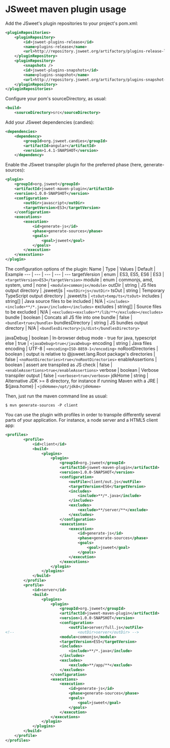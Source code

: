 # JSweet maven plugin usage

Add the JSweet's plugin repositories to your project's pom.xml:
```xml
<pluginRepositories>
	<pluginRepository>
		<id>jsweet-plugins-release</id>
		<name>plugins-release</name>
		<url>http://repository.jsweet.org/artifactory/plugins-release-local</url>
	</pluginRepository>
	<pluginRepository>
		<snapshots />
		<id>jsweet-plugins-snapshots</id>
		<name>plugins-snapshot</name>
		<url>http://repository.jsweet.org/artifactory/plugins-snapshot-local</url>
	</pluginRepository>
</pluginRepositories>
```

Configure your pom's sourceDirectory, as usual:
```xml
<build>
	<sourceDirectory>src</sourceDirectory>
```

Add your JSweet dependencies (candies):
```xml
<dependencies>
	<dependency>
		<groupId>org.jsweet.candies</groupId>
		<artifactId>angular</artifactId>
		<version>1.4.1-SNAPSHOT</version>
	</dependency>
```

Enable the JSweet transpiler plugin for the preferred phase (here, generate-sources):
```xml
<plugin>
	<groupId>org.jsweet</groupId>
	<artifactId>jsweet-maven-plugin</artifactId>
	<version>1.0.0-SNAPSHOT</version>
	<configuration>
		<outDir>javascript</outDir>
		<targetVersion>ES3</targetVersion>
	</configuration>
	<executions>
		<execution>
			<id>generate-js</id>
			<phase>generate-sources</phase>
			<goals>
				<goal>jsweet</goal>
			</goals>
		</execution>
	</executions>
</plugin>
```

The configuration options of the plugin:
Name     |    Type       | Values | Default | Example
--- | --- | --- | --- | --- 
targetVersion | enum | ES3, ES5, ES6 | ES3 | ``` <targetVersion>ES3</targetVersion> ```
module | enum | commonjs, amd, system, umd | none | ```<module>commonjs</module>```
outDir | string | JS files output directory | .jsweet/js | ```<outDir>js</outDir>```
tsOut | string | Temporary TypeScript output directory | .jsweet/ts | ```<tsOut>temp/ts</tsOut>```
includes | string[] | Java source files to be included | N/A | ```<includes><include>**/*.java</include></includes>```
excludes | string[] | Source files to be excluded | N/A | ```<excludes><exclude>**/lib/**</exclude></excludes>```
bundle | boolean | Concats all JS file into one bundle | false |   ```<bundle>true</bundle>```
bundlesDirectory | string | JS bundles output directory | N/A | ```<bundlesDirectory>js/dist</bundlesDirectory>```

javaDebug | boolean | In-browser debug mode - true for java, typescript else | true | ```<javaDebug>true</javaDebug>```
encoding | string | Java files encoding | UTF-8 | ```<encoding>ISO-8859-1</encoding>```
noRootDirectories | boolean | output is relative to @jsweet.lang.Root package's directories | false | ```<noRootDirectories>true</noRootDirectories>```
enableAssertions | boolean | assert are transpiled as JS check | false | ```<enableAssertions>true</enableAssertions>```
verbose | boolean | Verbose transpiler output | false | ```<verbose>true</verbose>```
jdkHome | string | Alternative JDK >= 8 directory, for instance if running Maven with a JRE | ${java.home} | ```<jdkHome>/opt/jdk8</jdkHome>```


Then, just run the maven command line as usual:

```
$ mvn generate-sources -P client
```

You can use the plugin with profiles in order to transpile differently several parts of 
your application. For instance, a node server and a HTML5 client app:
```xml
<profiles>
		<profile>
			<id>client</id>
			<build>
				<plugins>
					<plugin>
						<groupId>org.jsweet</groupId>
						<artifactId>jsweet-maven-plugin</artifactId>
						<version>1.0.0-SNAPSHOT</version>
						<configuration>
							<outFile>client/out.js</outFile>
							<targetVersion>ES6</targetVersion>
							<includes>
								<include>**/*.java</include>
							</includes>
							<excludes>
								<exclude>**/server/**</exclude>
							</excludes>
						</configuration>
						<executions>
							<execution>
								<id>generate-js</id>
								<phase>generate-sources</phase>
								<goals>
									<goal>jsweet</goal>
								</goals>
							</execution>
						</executions>
					</plugin>
				</plugins>
			</build>
		</profile>
		<profile>
			<id>server</id>
			<build>
				<plugins>
					<plugin>
						<groupId>org.jsweet</groupId>
						<artifactId>jsweet-maven-plugin</artifactId>
						<version>1.0.0-SNAPSHOT</version>
						<configuration>
							<outFile>server/full.js</outFile>
<!-- 							<outDir>server</outDir> -->
						<module>commonjs</module>
						<targetVersion>ES5</targetVersion>
						<includes>
							<include>**/*.java</include>
						</includes>
						<excludes>
							<exclude>**/app/**</exclude>
						</excludes>
					</configuration>
					<executions>
						<execution>
							<id>generate-js</id>
							<phase>generate-sources</phase>
							<goals>
								<goal>jsweet</goal>
							</goals>
						</execution>
					</executions>
				</plugin>
			</plugins>
		</build>
	</profile>
</profiles>
```